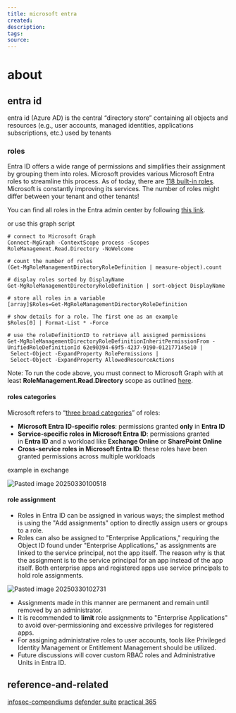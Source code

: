 ```yaml
---
title: microsoft entra
created: 
description: 
tags: 
source:
---
```

# about


## entra id

entra id (Azure AD) is the central “directory store” containing all objects and resources (e.g., user accounts, managed identities, applications subscriptions, etc.) used by tenants

### roles

 Entra ID offers a wide range of permissions and simplifies their assignment by grouping them into roles. Microsoft provides various Microsoft Entra roles to streamline this process. 
 As of today, there are [118 built-in roles](https://learn.microsoft.com/en-us/entra/identity/role-based-access-control/permissions-reference?WT.mc_id=M365-MVP-5001727). Microsoft is constantly improving its services. The number of roles might differ between your tenant and other tenants!

You can find all roles in the Entra admin center by following [this link](https://portal.azure.com/#view/Microsoft_AAD_IAM/ActiveDirectoryMenuBlade/~/RolesAndAdministrators).

or use this graph script

```msgraph
# connect to Microsoft Graph
Connect-MgGraph -ContextScope process -Scopes RoleManagement.Read.Directory -NoWelcome

# count the number of roles
(Get-MgRoleManagementDirectoryRoleDefinition | measure-object).count

# display roles sorted by DisplayName
Get-MgRoleManagementDirectoryRoleDefinition | sort-object DisplayName

# store all roles in a variable
[array]$Roles=Get-MgRoleManagementDirectoryRoleDefinition

# show details for a role. The first one as an example
$Roles[0] | Format-List * -Force

# use the roleDefinitionID to retrieve all assigned permissions
Get-MgRoleManagementDirectoryRoleDefinitionInheritPermissionFrom -UnifiedRoleDefinitionId 62e90394-69f5-4237-9190-012177145e10 |
 Select-Object -ExpandProperty RolePermissions |
 Select-Object -ExpandProperty AllowedResourceActions
```

Note: To run the code above, you must connect to Microsoft Graph with at least **RoleManagement.Read.Directory** scope as outlined [here](https://learn.microsoft.com/en-us/graph/api/rbacapplication-list-roleassignments?view=graph-rest-1.0&tabs=http&WT.mc_id=M365-MVP-5001727#for-the-directory-microsoft-entra-id-provider).

#### roles categories

Microsoft refers to “[three broad categories](https://learn.microsoft.com/entra/identity/role-based-access-control/concept-understand-roles?WT.mc_id=M365-MVP-5001727#categories-of-microsoft-entra-roles)” of roles:

- **Microsoft Entra ID-specific roles**: permissions granted **only** in **Entra ID**
- **Service-specific roles in Microsoft Entra ID**: permissions granted in **Entra ID** and a workload like **Exchange Online** or **SharePoint Online**
- **Cross-service roles in Microsoft Entra ID**: these roles have been granted permissions across multiple workloads

example in exchange

![Pasted image 20250330100518](02-compendiums/img/Pasted%20image%2020250330100518.png)

#### role assignment

- Roles in Entra ID can be assigned in various ways; the simplest method is using the "Add assignments" option to directly assign users or groups to a role.
- Roles can also be assigned to "Enterprise Applications," requiring the Object ID found under "Enterprise Applications," as assignments are linked to the service principal, not the app itself. The reason why is that the assignment is to the service principal for an app instead of the app itself. Both enterprise apps and registered apps use service principals to hold role assignments. 

![Pasted image 20250330102731](02-compendiums/img/Pasted%20image%2020250330102731.png)
- Assignments made in this manner are permanent and remain until removed by an administrator.
- It is recommended to **limit** role assignments to "Enterprise Applications" to avoid over-permissioning and excessive privileges for registered apps.
- For assigning administrative roles to user accounts, tools like Privileged Identity Management or Entitlement Management should be utilized.
- Future discussions will cover custom RBAC roles and Administrative Units in Entra ID.

## reference-and-related
[infosec-compendiums](02-compendiums/infosec-compendiums.md)
[defender suite](./microsoft-defender-suite)
[practical 365](https://practical365.com/controlling-access-to-microsoft-365-for-entra-id-apps/)
